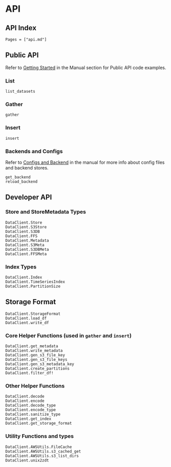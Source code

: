 # API

## API Index

```@index
Pages = ["api.md"]
```

## Public API

Refer to [Getting Started](@ref) in the Manual section for Public API code examples.

### List

```@docs
list_datasets
```

### Gather

```@docs
gather
```

### Insert

```@docs
insert
```

### Backends and Configs

Refer to [Configs and Backend](@ref) in the manual for more info about config files and backend stores.

```@docs
get_backend
reload_backend
```

## Developer API

### Store and StoreMetadata Types

```@docs
DataClient.Store
DataClient.S3Store
DataClient.S3DB
DataClient.FFS
DataClient.Metadata
DataClient.S3Meta
DataClient.S3DBMeta
DataClient.FFSMeta
```

### Index Types

```@docs
DataClient.Index
DataClient.TimeSeriesIndex
DataClient.PartitionSize
```

## Storage Format
```@docs
DataClient.StorageFormat
DataClient.load_df
DataClient.write_df
```

### Core Helper Functions (used in `gather` and `insert`)

```@docs
DataClient.get_metadata
DataClient.write_metadata
DataClient.gen_s3_file_key
DataClient.gen_s3_file_keys
DataClient.gen_s3_metadata_key
DataClient.create_partitions
DataClient.filter_df!
```

### Other Helper Functions

```@docs
DataClient.decode
DataClient.encode
DataClient.decode_type
DataClient.encode_type
DataClient.sanitize_type
DataClient.get_index
DataClient.get_storage_format
```

### Utility Functions and types

```@docs
DataClient.AWSUtils.FileCache
DataClient.AWSUtils.s3_cached_get
DataClient.AWSUtils.s3_list_dirs
DataClient.unix2zdt
```
